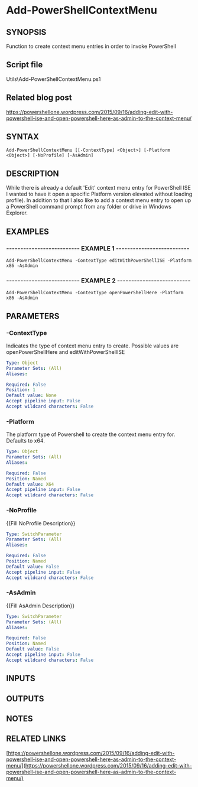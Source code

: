 # Add-PowerShellContextMenu

## SYNOPSIS
Function to create context menu entries in order to invoke PowerShell

## Script file
Utils\Add-PowerShellContextMenu.ps1

## Related blog post
https://powershellone.wordpress.com/2015/09/16/adding-edit-with-powershell-ise-and-open-powershell-here-as-admin-to-the-context-menu/

## SYNTAX

```
Add-PowerShellContextMenu [[-ContextType] <Object>] [-Platform <Object>] [-NoProfile] [-AsAdmin]
```

## DESCRIPTION
While there is already a default 'Edit' context menu entry for PowerShell ISE I wanted to have it open a specific Platform version elevated without loading profile). 
In addition to that I also like to add a context menu entry to open up a PowerShell command prompt from any folder or drive in Windows Explorer.

## EXAMPLES

### -------------------------- EXAMPLE 1 --------------------------
```
Add-PowerShellContextMenu -ContextType editWithPowerShellISE -Platform x86 -AsAdmin
```
### -------------------------- EXAMPLE 2 --------------------------
```
Add-PowerShellContextMenu -ContextType openPowerShellHere -Platform x86 -AsAdmin
```
## PARAMETERS

### -ContextType
Indicates the type of context menu entry to create.
Possible values are openPowerShellHere and editWithPowerShellISE

```yaml
Type: Object
Parameter Sets: (All)
Aliases: 

Required: False
Position: 1
Default value: None
Accept pipeline input: False
Accept wildcard characters: False
```

### -Platform
The platform type of Powershell to create the context menu entry for.
Defaults to x64.

```yaml
Type: Object
Parameter Sets: (All)
Aliases: 

Required: False
Position: Named
Default value: X64
Accept pipeline input: False
Accept wildcard characters: False
```

### -NoProfile
{{Fill NoProfile Description}}

```yaml
Type: SwitchParameter
Parameter Sets: (All)
Aliases: 

Required: False
Position: Named
Default value: False
Accept pipeline input: False
Accept wildcard characters: False
```

### -AsAdmin
{{Fill AsAdmin Description}}

```yaml
Type: SwitchParameter
Parameter Sets: (All)
Aliases: 

Required: False
Position: Named
Default value: False
Accept pipeline input: False
Accept wildcard characters: False
```

## INPUTS

## OUTPUTS

## NOTES

## RELATED LINKS

[https://powershellone.wordpress.com/2015/09/16/adding-edit-with-powershell-ise-and-open-powershell-here-as-admin-to-the-context-menu/](https://powershellone.wordpress.com/2015/09/16/adding-edit-with-powershell-ise-and-open-powershell-here-as-admin-to-the-context-menu/)



